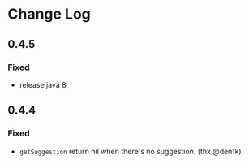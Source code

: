 # Change Log

## 0.4.5
### Fixed
- release java 8

## 0.4.4
### Fixed
- `getSuggestion` return nil when there's no suggestion. (thx @den1k)
